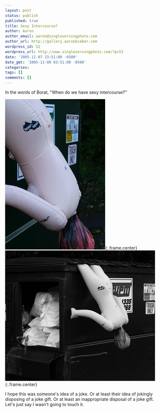 ```yaml
---
layout: post
status: publish
published: true
title: Sexy Intercourse?
author: Aaron
author_email: aaron@singleservingphoto.com
author_url: http://gallery.aaronbieber.com
wordpress_id: 52
wordpress_url: http://www.singleservingphoto.com/?p=52
date: '2005-11-07 23:51:00 -0500'
date_gmt: '2005-11-08 03:51:00 -0500'
categories:
tags: []
comments: []
---
```

In the words of Borat, "When do we have sexy intercourse?"

![](/ssp/07nov05-01.jpg){:.frame.center}\
 ![](/ssp/07nov05-02.jpg){:.frame.center}

I hope this was someone's idea of a joke. Or at least their idea of
jokingly disposing of a joke gift. Or at least an inappropriate disposal
of a joke gift. Let's just say I wasn't going to touch it.
